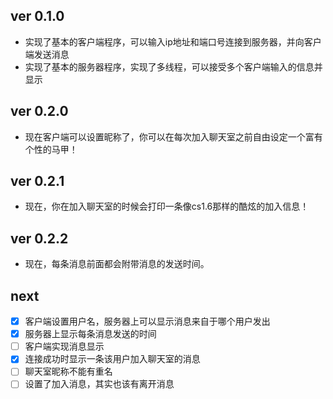 ## ver 0.1.0

+ 实现了基本的客户端程序，可以输入ip地址和端口号连接到服务器，并向客户端发送消息
+ 实现了基本的服务器程序，实现了多线程，可以接受多个客户端输入的信息并显示  

## ver 0.2.0

+ 现在客户端可以设置昵称了，你可以在每次加入聊天室之前自由设定一个富有个性的马甲！

## ver 0.2.1 

+ 现在，你在加入聊天室的时候会打印一条像cs1.6那样的酷炫的加入信息！

## ver 0.2.2

+ 现在，每条消息前面都会附带消息的发送时间。

## next
- [x] 客户端设置用户名，服务器上可以显示消息来自于哪个用户发出
- [x] 服务器上显示每条消息发送的时间
- [ ] 客户端实现消息显示
- [x] 连接成功时显示一条该用户加入聊天室的消息
- [ ] 聊天室昵称不能有重名
- [ ] 设置了加入消息，其实也该有离开消息